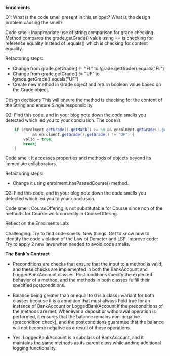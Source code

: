 **Enrolments**

Q1: What is the code smell present in this snippet? What is the design problem causing the smell?

Code smell: Inappropriate use of string comparison for grade checking.
Method compares the grade.getGrade() value using == is checking for reference equality instead of .equals() which is checking for content equality.

Refactoring steps:

-   Change from grade.getGrade() != "FL" to !grade.getGrade().equals("FL")
-   Change from grade.getGrade() != "UF" to !grade.getGrade().equals("UF")
-   Create new method in Grade object and return boolean value based on the Grade object.

Design decisions
This will ensure the method is checking for the content of the String and ensure Single responsiblity.

Q2: Find this code, and in your blog note down the code smells you detected which led you to your conclusion.
The code is

```java
    if (enrolment.getGrade().getMark() >= 50 && enrolment.getGrade().getGrade() != "FL"
            && enrolment.getGrade().getGrade() != "UF") {
        valid = true;
        break;
    }
```

Code smell: It accesses properties and methods of objects beyond its immediate collaborators.

Refactoring steps:

-   Change it using enrolment.hasPassedCourse() method.

Q3: Find this code, and in your blog note down the code smells you detected which led you to your conclusion.

Code smell: CourseOffering is not substitutable for Course since non of the methods for Course work correctly in CourseOffering.

Reflect on the Enrolments Lab:

Challenging: Try to find code smells.
New things: Get to know how to identify the code violation of the Law of Demeter and LSP.
Improve code: Try to apply 2 new laws when needed to avoid code smells.

**The Bank's Contract**

- Preconditions are checks that ensure that the input to a method is valid, and these checks are implemented in both the BankAccount and LoggedBankAccount classes. Postconditions specify the expected behavior of a method, and the methods in both classes fulfill their specified postconditions.

- Balance being greater than or equal to 0 is a class invariant for both classes because it is a condition that must always hold true for an instance of BankAccount or LoggedBankAccount if the preconditions of the methods are met. Whenever a deposit or withdrawal operation is performed, it ensures that the balance remains non-negative (precondition check), and the postconditions guarantee that the balance will not become negative as a result of these operations.

- Yes. LoggedBankAccount is a subclass of BankAccount, and it maintains the same methods as its parent class while adding additional logging functionality.